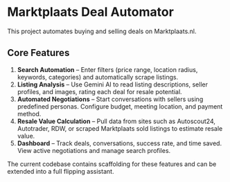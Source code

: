 # Marktplaats Deal Automator

This project automates buying and selling deals on Marktplaats.nl.

## Core Features
1. **Search Automation** – Enter filters (price range, location radius, keywords, categories) and automatically scrape listings.
2. **Listing Analysis** – Use Gemini AI to read listing descriptions, seller profiles, and images, rating each deal for resale potential.
3. **Automated Negotiations** – Start conversations with sellers using predefined personas. Configure budget, meeting location, and payment method.
4. **Resale Value Calculation** – Pull data from sites such as Autoscout24, Autotrader, RDW, or scraped Marktplaats sold listings to estimate resale value.
5. **Dashboard** – Track deals, conversations, success rate, and time saved. View active negotiations and manage search profiles.

The current codebase contains scaffolding for these features and can be extended into a full flipping assistant.
